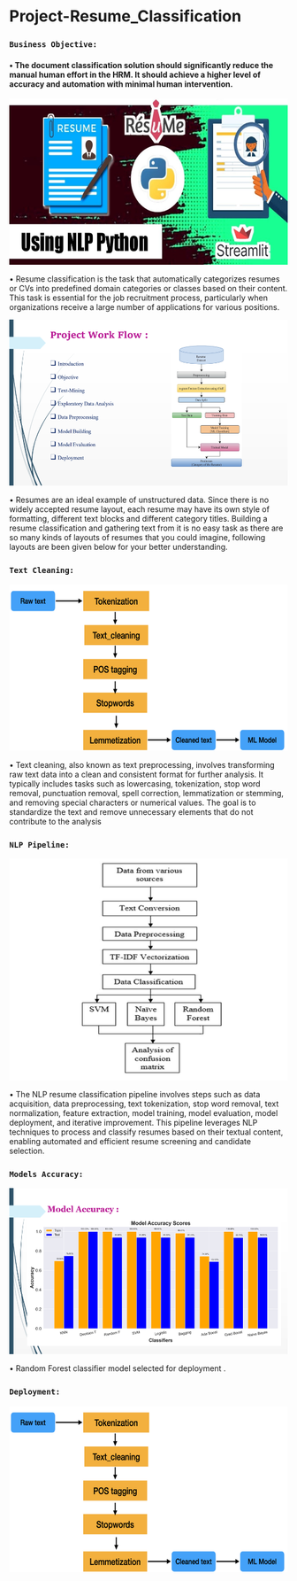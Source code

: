 # Project-Resume_Classification
### `Business Objective:`
<h4>&#x2022; The document classification solution should significantly reduce the manual human effort in the HRM. It should achieve a higher level of accuracy and automation with minimal human intervention.</h4>
 

<div align="center">
    <img src="https://github.com/ShubhamMore4/Project-Resume_Classification/blob/master/Resume_image.jpg" height= "300" width="700" />
</div>
<p>&#x2022; Resume classification is the task that automatically categorizes resumes or CVs into predefined domain categories or classes based on their content. This task is essential for the job recruitment process, particularly when organizations receive a large number of applications for various positions.</p>


<div align="center">
    <img src="https://github.com/ShubhamMore4/Project-Resume_Classification/blob/master/Project%20Work%20Flow.png" height= "300" width="700" />
</div>
<p>&#x2022; Resumes are an ideal example of unstructured data. Since there is no widely accepted resume layout, each resume may have its own style of formatting, different text blocks and different category titles. Building a resume classification and gathering text from it is no easy task as there are so many kinds of layouts of resumes that you could imagine, following layouts are been given below for your better understanding.</p>

### `Text Cleaning:`
<div align="center">
    <img src="https://github.com/ShubhamMore4/Project-Resume_Classification/blob/master/Cleaning%20Steps.png" height= "300" width="700" />
</div>
<p>&#x2022; Text cleaning, also known as text preprocessing, involves transforming raw text data into a clean and consistent format for further analysis. It typically includes tasks such as lowercasing, tokenization, stop word removal, punctuation removal, spell correction, lemmatization or stemming, and removing special characters or numerical values. The goal is to standardize the text and remove unnecessary elements that do not contribute to the analysis</p>



### `NLP Pipeline:`
<div align="center">
    <img src="https://github.com/ShubhamMore4/Project-Resume_Classification/blob/master/NLP%20pipeline.JPG" height= "400" width="700" />
</div>
<p>&#x2022; The NLP resume classification pipeline involves steps such as data acquisition, data preprocessing, text tokenization, stop word removal, text normalization, feature extraction, model training, model evaluation, model deployment, and iterative improvement. This pipeline leverages NLP techniques to process and classify resumes based on their textual content, enabling automated and efficient resume screening and candidate selection.</p>

### `Models Accuracy:`
<div align="center">
    <img src="https://github.com/ShubhamMore4/Project-Resume_Classification/blob/master/Model%20Accuracy.png" height= "300" width="700" />
</div>
<p>&#x2022; Random Forest classifier model selected for deployment .</p>

### `Deployment:`
<div align="center">
    <img src="https://github.com/ShubhamMore4/Project-Resume_Classification/blob/master/Cleaning%20Steps.png" height= "300" width="700" />
</div>
